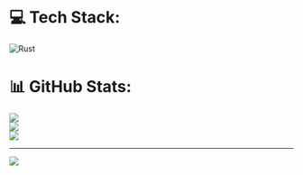 
# 💻 Tech Stack:
![Rust](https://img.shields.io/badge/rust-%23000000.svg?style=for-the-badge&logo=rust&logoColor=white)
# 📊 GitHub Stats:
![](https://github-readme-stats.vercel.app/api?username=AngelAyanami23&theme=discord_old_blurple&hide_border=false&include_all_commits=true&count_private=true)<br/>
![](https://nirzak-streak-stats.vercel.app/?user=AngelAyanami23&theme=discord_old_blurple&hide_border=false)<br/>
![](https://github-readme-stats.vercel.app/api/top-langs/?username=AngelAyanami23&theme=discord_old_blurple&hide_border=false&include_all_commits=true&count_private=true&layout=compact)

---
[![](https://visitcount.itsvg.in/api?id=AngelAyanami23&icon=0&color=0)](https://visitcount.itsvg.in)

<!-- Proudly created with GPRM ( https://gprm.itsvg.in ) -->

